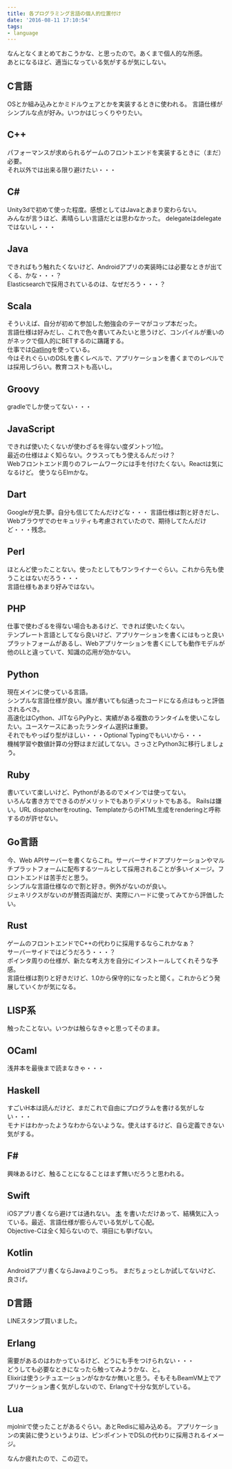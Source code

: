 ```yaml
---
title: 各プログラミング言語の個人的位置付け
date: '2016-08-11 17:10:54'
tags:
- language
---
```


なんとなくまとめておこうかな、と思ったので。あくまで個人的な所感。   
あとになるほど、適当になっている気がするが気にしない。

## C言語
OSとか組み込みとかミドルウェアとかを実装するときに使われる。
言語仕様がシンプルな点が好み。いつかはじっくりやりたい。

## C++
パフォーマンスが求められるゲームのフロントエンドを実装するときに（まだ）必要。   
それ以外では出来る限り避けたい・・・

## C#
Unity3dで初めて使った程度。感想としてはJavaとあまり変わらない。   
みんなが言うほど、素晴らしい言語だとは思わなかった。
delegateはdelegateではないし・・・

## Java
できればもう触れたくないけど、Androidアプリの実装時には必要なときが出てくる、かな・・・？   
Elasticsearchで採用されているのは、なぜだろう・・・？

## Scala
そういえば、自分が初めて参加した勉強会のテーマがコップ本だった。   
言語仕様は好みだし、これで色々書いてみたいと思うけど、コンパイルが重いのがネックで個人的にBETするのに躊躇する。   
仕事では[Gatling](http://gatling.io)を使っている。   
今はそれぐらいのDSLを書くレベルで、アプリケーションを書くまでのレベルでは採用しづらい。教育コストも高いし。

## Groovy
gradleでしか使ってない・・・

## JavaScript
できれば使いたくないが使わざるを得ない度ダントツ1位。   
最近の仕様はよく知らない。クラスってもう使えるんだっけ？   
Webフロントエンド周りのフレームワークには手を付けたくない。Reactは気になるけど。
使うならElmかな。

## Dart
Googleが見た夢。自分も信じてたんだけどな・・・
言語仕様は割と好きだし、Webブラウザでのセキュリティも考慮されていたので、期待してたんだけど・・・残念。

## Perl
ほとんど使ったことない。使ったとしてもワンライナーぐらい。これから先も使うことはないだろう・・・   
言語仕様もあまり好みではない。

## PHP
仕事で使わざるを得ない場合もあるけど、できれば使いたくない。   
テンプレート言語としてなら良いけど、アプリケーションを書くにはもっと良いプラットフォームがあるし、Webアプリケーションを書くにしても動作モデルが他のLLと違っていて、知識の応用が効かない。

## Python
現在メインに使っている言語。   
シンプルな言語仕様が良い。誰が書いても似通ったコードになる点はもっと評価されるべき。   
高速化はCython、JITならPyPyと、実績がある複数のランタイムを使いこなしたい。ユースケースにあったランタイム選択は重要。   
それでもやっぱり型がほしい・・・Optional Typingでもいいから・・・      
機械学習や数値計算の分野はまだ試してない。さっさとPython3に移行しましょう。

## Ruby
書いていて楽しいけど、Pythonがあるのでメインでは使ってない。   
いろんな書き方でできるのがメリットでもありデメリットでもある。
Railsは嫌い。URL dispatcherをrouting、TemplateからのHTML生成をrenderingと呼称するのが許せない。

## Go言語
今、Web APIサーバーを書くならこれ。サーバーサイドアプリケーションやマルチプラットフォームに配布するツールとして採用されることが多いイメージ。フロントエンドは苦手だと思う。   
シンプルな言語仕様なので割と好き。例外がないのが良い。   
ジェネリクスがないのが賛否両論だが、実際にハードに使ってみてから評価したい。

## Rust
ゲームのフロントエンドでC++の代わりに採用するならこれかなぁ？   
サーバーサイドではどうだろう・・・？   
ポインタ周りの仕様が、新たな考え方を自分にインストールしてくれそうな予感。   
言語仕様は割りと好きだけど、1.0から保守的になったと聞く。これからどう発展していくかが気になる。

## LISP系
触ったことない。いつかは触らなきゃと思ってそのまま。   

## OCaml
浅井本を最後まで読まなきゃ・・・

## Haskell
すごいH本は読んだけど、まだこれで自由にプログラムを書ける気がしない・・・   
モナドはわかったようなわからないような。使えはするけど、自ら定義できない気がする。

## F&#35;
興味あるけど、触ることになることはまず無いだろうと思われる。

## Swift
iOSアプリ書くなら避けては通れない。
[本](http://www.amazon.co.jp/dp/4798139513) を書いただけあって、結構気に入っている。最近、言語仕様が膨らんでいる気がして心配。   
Objective-Cは全く知らないので、項目にも挙げない。

## Kotlin
Androidアプリ書くならJavaよりこっち。
まだちょっとしか試してないけど、良さげ。

## D言語
LINEスタンプ買いました。

## Erlang
需要があるのはわかっているけど、どうにも手をつけられない・・・   
どうしても必要なときになったら触ってみようかな、と。   
Elixirは使うシチュエーションがなかなか無いと思う。そもそもBeamVM上でアプリケーション書く気がしないので、Erlangで十分な気がしている。

## Lua
mjolnirで使ったことがあるぐらい。あとRedisに組み込める。
アプリケーションの実装に使うというよりは、ピンポイントでDSLの代わりに採用されるイメージ。

なんか疲れたので、この辺で。
